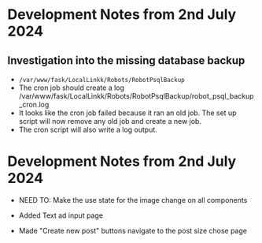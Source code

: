 # Development Notes from 2nd July 2024  

## Investigation into the missing database backup

- `/var/www/fask/LocalLinkk/Robots/RobotPsqlBackup`
- The cron job should create a log /var/www/fask/LocalLinkk/Robots/RobotPsqlBackup/robot_psql_backup_cron.log
- It looks like the cron job failed because it ran an old job. The set up script will now remove any old job and create a new job.
- The cron script will also write a log output. 


# Development Notes from 2nd July 2024  

- NEED TO: Make the use state for the image change on all components 

- Added Text ad input page
- Made "Create new post" buttons navigate to the post size chose page

